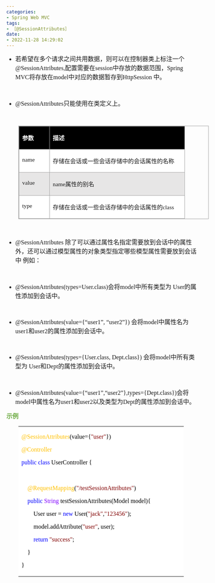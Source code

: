 ```yaml
---
categories:
- Spring Web MVC
tags:
- ［@SessionAttributes］
date:
- 2022-11-28 14:29:02
---
```


<ul style="list-style-type:disc">
    <li><span style="font-size:12.0pt"><span
                style="font-family:&quot;Microsoft YaHei UI&quot;">若希望在多个请求之间共用数据，则可以在控制器类上标注一个</span></span><span
            style="font-size:12.0pt"><span style="font-family:&quot;Comic Sans MS&quot;">
                @SessionAttributes,</span></span><span style="font-size:12.0pt"><span
                style="font-family:&quot;Microsoft YaHei UI&quot;">配置需要在</span></span><span
            style="font-size:12.0pt"><span style="font-family:&quot;Comic Sans MS&quot;">session</span></span><span
            style="font-size:12.0pt"><span
                style="font-family:&quot;Microsoft YaHei UI&quot;">中存放的数据范围，</span></span><span
            style="font-size:12.0pt"><span style="font-family:&quot;Comic Sans MS&quot;">Spring MVC</span></span><span
            style="font-size:12.0pt"><span style="font-family:&quot;Microsoft YaHei UI&quot;">将存放在</span></span><span
            style="font-size:12.0pt"><span style="font-family:&quot;Comic Sans MS&quot;">model</span></span><span
            style="font-size:12.0pt"><span
                style="font-family:&quot;Microsoft YaHei UI&quot;">中对应的数据暂存到</span></span><span
            style="font-size:12.0pt"><span style="font-family:&quot;Comic Sans MS&quot;">HttpSession </span></span><span
            style="font-size:12.0pt"><span style="font-family:&quot;Microsoft YaHei UI&quot;">中。</span></span></li>
</ul>
<p><span style="font-size:12.0pt"><span style="font-family:&quot;Microsoft YaHei UI&quot;">&nbsp;</span></span></p>
<ul style="list-style-type:disc">
    <li><span style="font-size:12.0pt"><span
                style="font-family:&quot;Comic Sans MS&quot;">@SessionAttributes</span></span><span
            style="font-size:12.0pt"><span style="font-family:&quot;Microsoft YaHei UI&quot;">只能使用在类定义上。</span></span>
    </li>
</ul>
<p><span style="font-size:12.0pt"><span style="font-family:&quot;Microsoft YaHei UI&quot;">&nbsp;</span></span></p>
<table summary="" cellspacing="0"
    style="border-collapse:collapse; border-color:#a3a3a3; border-style:solid; border-width:1px; margin-left:32px"
    class=" cke_show_border">
    <tbody>
        <tr>
            <td
                style="background-color:black; border-bottom:1px solid #a3a3a3; border-left:1px solid #a3a3a3; border-right:1px solid #a3a3a3; border-top:1px solid #a3a3a3; vertical-align:top; width:.6673in">
                <p><span style="font-size:11.5pt"><span style="font-family:&quot;Microsoft YaHei UI&quot;"><span
                                style="color:white"><strong>参数</strong></span></span></span></p>
            </td>
            <td
                style="background-color:black; border-bottom:1px solid #a3a3a3; border-left:1px solid #a3a3a3; border-right:1px solid #a3a3a3; border-top:1px solid #a3a3a3; vertical-align:top; width:3.4784in">
                <p><span style="font-size:11.5pt"><span style="font-family:&quot;Microsoft YaHei UI&quot;"><span
                                style="color:white"><strong>描述</strong></span></span></span></p>
            </td>
        </tr>
        <tr>
            <td
                style="background-color:white; border-bottom:1px solid #a3a3a3; border-left:1px solid #a3a3a3; border-right:1px solid #a3a3a3; border-top:1px solid #a3a3a3; vertical-align:top; width:.6673in">
                <p><span style="font-size:11.5pt"><span style="font-family:&quot;Comic Sans MS&quot;">name</span></span>
                </p>
            </td>
            <td
                style="background-color:white; border-bottom:1px solid #a3a3a3; border-left:1px solid #a3a3a3; border-right:1px solid #a3a3a3; border-top:1px solid #a3a3a3; vertical-align:top; width:3.5041in">
                <p><span style="font-size:11.5pt"><span
                            style="font-family:&quot;Microsoft YaHei UI&quot;">存储在会话或一些会话存储中的会话属性的名称</span></span></p>
            </td>
        </tr>
        <tr>
            <td
                style="background-color:#e7e6e6; border-bottom:1px solid #a3a3a3; border-left:1px solid #a3a3a3; border-right:1px solid #a3a3a3; border-top:1px solid #a3a3a3; vertical-align:top; width:.6673in">
                <p><span style="font-size:11.5pt"><span
                            style="font-family:&quot;Comic Sans MS&quot;">value</span></span></p>
            </td>
            <td
                style="background-color:#e7e6e6; border-bottom:1px solid #a3a3a3; border-left:1px solid #a3a3a3; border-right:1px solid #a3a3a3; border-top:1px solid #a3a3a3; vertical-align:top; width:3.4784in">
                <p><span style="font-size:11.5pt"><span style="font-family:&quot;Comic Sans MS&quot;">name</span><span
                            style="font-family:&quot;Microsoft YaHei UI&quot;">属性的别名</span></span></p>
            </td>
        </tr>
        <tr>
            <td
                style="background-color:white; border-bottom:1px solid #a3a3a3; border-left:1px solid #a3a3a3; border-right:1px solid #a3a3a3; border-top:1px solid #a3a3a3; vertical-align:top; width:.6673in">
                <p><span style="font-size:11.5pt"><span style="font-family:&quot;Comic Sans MS&quot;">type</span></span>
                </p>
            </td>
            <td
                style="background-color:white; border-bottom:1px solid #a3a3a3; border-left:1px solid #a3a3a3; border-right:1px solid #a3a3a3; border-top:1px solid #a3a3a3; vertical-align:top; width:3.5479in">
                <p><span style="font-size:11.5pt"><span
                            style="font-family:&quot;Microsoft YaHei UI&quot;">存储在会话或一些会话存储中的会话属性的</span><span
                            style="font-family:&quot;Comic Sans MS&quot;">class</span></span></p>
            </td>
        </tr>
    </tbody>
</table>
<p><span style="font-size:12.0pt"><span style="font-family:&quot;Microsoft YaHei UI&quot;">&nbsp;</span></span></p>
<ul style="list-style-type:disc">
    <li><span style="font-size:12.0pt"><span style="font-family:&quot;Comic Sans MS&quot;">@SessionAttributes
            </span></span><span style="font-size:12.0pt"><span
                style="font-family:&quot;Microsoft YaHei UI&quot;">除了可以通过属性名指定需要放到会话中的属性外，还可以通过模型属性的对象类型指定哪些模型属性需要放到会话中
                例如：</span></span></li>
</ul>
<p><span style="font-size:12.0pt"><span style="font-family:&quot;Comic Sans MS&quot;">&nbsp;</span></span></p>
<ul style="list-style-type:disc">
    <li><span style="font-size:12.0pt"><span
                style="font-family:&quot;Comic Sans MS&quot;">@SessionAttributes(types=User.class)</span></span><span
            style="font-size:12.0pt"><span style="font-family:&quot;Microsoft YaHei UI&quot;">会将</span></span><span
            style="font-size:12.0pt"><span style="font-family:&quot;Comic Sans MS&quot;">model</span></span><span
            style="font-size:12.0pt"><span style="font-family:&quot;Microsoft YaHei UI&quot;">中所有类型为</span></span><span
            style="font-size:12.0pt"><span style="font-family:&quot;Comic Sans MS&quot;"> User</span></span><span
            style="font-size:12.0pt"><span style="font-family:&quot;Microsoft YaHei UI&quot;">的属性添加到会话中。</span></span>
    </li>
</ul>
<p><span style="font-size:12.0pt"><span style="font-family:&quot;Microsoft YaHei UI&quot;"></span></span><br></p>
<ul style="list-style-type:disc">
    <li><span style="font-size:12.0pt"><span
                style="font-family:&quot;Comic Sans MS&quot;">@SessionAttributes(value={“user1”, “user2”})
            </span></span><span style="font-size:12.0pt"><span
                style="font-family:&quot;Microsoft YaHei UI&quot;">会将</span></span><span style="font-size:12.0pt"><span
                style="font-family:&quot;Comic Sans MS&quot;">model</span></span><span style="font-size:12.0pt"><span
                style="font-family:&quot;Microsoft YaHei UI&quot;">中属性名为</span></span><span
            style="font-size:12.0pt"><span style="font-family:&quot;Comic Sans MS&quot;">user1</span></span><span
            style="font-size:12.0pt"><span style="font-family:&quot;Microsoft YaHei UI&quot;">和</span></span><span
            style="font-size:12.0pt"><span style="font-family:&quot;Comic Sans MS&quot;">user2</span></span><span
            style="font-size:12.0pt"><span style="font-family:&quot;Microsoft YaHei UI&quot;">的属性添加到会话中。</span></span>
    </li>
</ul>
<p><span style="font-size:12.0pt"><span style="font-family:&quot;Microsoft YaHei UI&quot;"></span></span><br></p>
<ul style="list-style-type:disc">
    <li><span style="font-size:12.0pt"><span
                style="font-family:&quot;Comic Sans MS&quot;">@SessionAttributes(types={User.class, Dept.class})
            </span></span><span style="font-size:12.0pt"><span
                style="font-family:&quot;Microsoft YaHei UI&quot;">会将</span></span><span style="font-size:12.0pt"><span
                style="font-family:&quot;Comic Sans MS&quot;">model</span></span><span style="font-size:12.0pt"><span
                style="font-family:&quot;Microsoft YaHei UI&quot;">中所有类型为</span></span><span
            style="font-size:12.0pt"><span style="font-family:&quot;Comic Sans MS&quot;"> User</span></span><span
            style="font-size:12.0pt"><span style="font-family:&quot;Microsoft YaHei UI&quot;">和</span></span><span
            style="font-size:12.0pt"><span style="font-family:&quot;Comic Sans MS&quot;">Dept</span></span><span
            style="font-size:12.0pt"><span style="font-family:&quot;Microsoft YaHei UI&quot;">的属性添加到会话中。</span></span>
    </li>
</ul>
<p><span style="font-size:12.0pt"><span style="font-family:&quot;Microsoft YaHei UI&quot;">​​​​​​​</span></span><br></p>
<ul style="list-style-type:disc">
    <li><span style="font-size:12.0pt"><span
                style="font-family:&quot;Comic Sans MS&quot;">@SessionAttributes(value={“user1”,“user2”},types={Dept.class})</span></span><span
            style="font-size:12.0pt"><span style="font-family:&quot;Microsoft YaHei UI&quot;">会将</span></span><span
            style="font-size:12.0pt"><span style="font-family:&quot;Comic Sans MS&quot;">model</span></span><span
            style="font-size:12.0pt"><span style="font-family:&quot;Microsoft YaHei UI&quot;">中属性名为</span></span><span
            style="font-size:12.0pt"><span style="font-family:&quot;Comic Sans MS&quot;">user1</span></span><span
            style="font-size:12.0pt"><span style="font-family:&quot;Microsoft YaHei UI&quot;">和</span></span><span
            style="font-size:12.0pt"><span style="font-family:&quot;Comic Sans MS&quot;">user2</span></span><span
            style="font-size:12.0pt"><span style="font-family:&quot;Microsoft YaHei UI&quot;">以及类型为</span></span><span
            style="font-size:12.0pt"><span style="font-family:&quot;Comic Sans MS&quot;">Dept</span></span><span
            style="font-size:12.0pt"><span style="font-family:&quot;Microsoft YaHei UI&quot;">的属性添加到会话中。</span></span>
    </li>
</ul>
<p><span style="font-size:12.0pt"><span style="font-family:&quot;Microsoft YaHei UI&quot;"><span
                style="color:#70ad47"><strong>示例</strong></span></span></span></p>
<table summary="" cellspacing="0"
    style="border-collapse:collapse; border-color:#a3a3a3; border-style:solid; border-width:0px; margin-left:32px"
    class=" cke_show_border">
    <tbody>
        <tr>
            <td
                style="background-color:white; border-bottom:0px; border-left:0px; border-right:0px; border-top:0px; vertical-align:top; width:4.3986in">
                <p><span style="font-size:12.0pt"><span style="font-family:&quot;Comic Sans MS&quot;"><span
                                style="color:#ffc000">@SessionAttributes</span><span
                                style="color:black">(value={</span><span style="color:maroon">"user"</span><span
                                style="color:black">})</span></span></span></p>
                <p><span style="font-size:12.0pt"><span style="font-family:&quot;Comic Sans MS&quot;"><span
                                style="color:#ffc000">@Controller</span></span></span></p>
                <p><span style="font-size:12.0pt"><span style="font-family:&quot;Comic Sans MS&quot;"><span
                                style="color:blue">public</span>&nbsp;<span style="color:blue">class</span><span
                                style="color:black">&nbsp;UserController&nbsp;{</span></span></span></p>
                <p><span style="font-size:12.0pt"><span
                            style="font-family:&quot;Microsoft YaHei&quot;">&nbsp;</span></span></p>
                <p><span style="font-size:12.0pt"><span
                            style="font-family:&quot;Comic Sans MS&quot;">&nbsp;&nbsp;&nbsp;&nbsp;<span
                                style="color:#ffc000">@RequestMapping</span><span style="color:black">(</span><span
                                style="color:maroon">"/testSessionAttributes"</span><span
                                style="color:black">)</span></span></span></p>
                <p><span style="font-size:12.0pt"><span
                            style="font-family:&quot;Comic Sans MS&quot;">&nbsp;&nbsp;&nbsp;&nbsp;<span
                                style="color:blue">public</span>&nbsp;<span style="color:#8000ff">String</span><span
                                style="color:black">&nbsp;testSessionAttributes(Model&nbsp;model){</span></span></span>
                </p>
                <p><span style="font-size:12.0pt"><span style="font-family:&quot;Comic Sans MS&quot;"><span
                                style="color:black">&nbsp;&nbsp;&nbsp;&nbsp;&nbsp;&nbsp;&nbsp;&nbsp;User&nbsp;user&nbsp;=&nbsp;</span><span
                                style="color:blue">new</span><span style="color:black">&nbsp;User(</span><span
                                style="color:maroon">"jack"</span><span style="color:black">,</span><span
                                style="color:maroon">"123456"</span><span style="color:black">);</span></span></span>
                </p>
                <p><span style="font-size:12.0pt"><span style="font-family:&quot;Comic Sans MS&quot;"><span
                                style="color:black">&nbsp;&nbsp;&nbsp;&nbsp;&nbsp;&nbsp;&nbsp;&nbsp;model.addAttribute(</span><span
                                style="color:maroon">"user"</span><span
                                style="color:black">,&nbsp;user);</span></span></span></p>
                <p><span style="font-size:12.0pt"><span
                            style="font-family:&quot;Comic Sans MS&quot;">&nbsp;&nbsp;&nbsp;&nbsp;&nbsp;&nbsp;&nbsp;&nbsp;<span
                                style="color:blue">return</span>&nbsp;<span style="color:maroon">"success"</span><span
                                style="color:black">;</span></span></span></p>
                <p><span style="font-size:12.0pt"><span style="font-family:&quot;Comic Sans MS&quot;"><span
                                style="color:black">&nbsp;&nbsp;&nbsp;&nbsp;}</span></span></span></p>
                <p><span style="font-size:12.0pt"><span style="font-family:&quot;Comic Sans MS&quot;"><span
                                style="color:black">}</span></span></span></p>
            </td>
        </tr>
    </tbody>
</table>
<p><span style="font-size:12.0pt"><span style="font-family:&quot;Microsoft YaHei UI&quot;"><span
                style="color:#70ad47">&nbsp;</span></span></span></p>